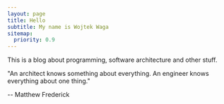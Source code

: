 ```yaml
---
layout: page
title: Hello
subtitle: My name is Wojtek Waga
sitemap:
  priority: 0.9
---
```


<div id="describe-text">
	<p>This is a blog about programming, software architecture and other stuff.</p>
	<p>"An architect knows something about everything.
	An&nbsp;engineer knows everything about one thing."</p>
    <p>-- Matthew Frederick</p>
</div>

